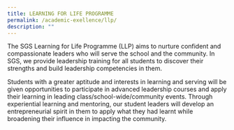 ```yaml
---
title: LEARNING FOR LIFE PROGRAMME
permalink: /academic-exellence/llp/
description: ""
---
```

The SGS Learning for Life Programme (LLP) aims to nurture confident and compassionate leaders who will serve the school and the community. In SGS, we provide leadership training for all students to discover their strengths and build leadership competencies in them.

Students with a greater aptitude and interests in learning and serving will be given opportunities to participate in advanced leadership courses and apply their learning in leading class/school-wide/community events. Through experiential learning and mentoring, our student leaders will develop an entrepreneurial spirit in them to apply what they had learnt while broadening their influence in impacting the community.